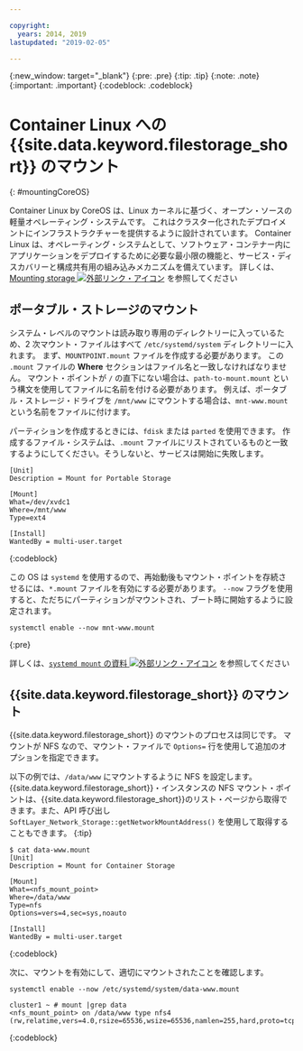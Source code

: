 ```yaml
---

copyright:
  years: 2014, 2019
lastupdated: "2019-02-05"

---
```

{:new_window: target="_blank"}
{:pre: .pre}
{:tip: .tip}
{:note: .note}
{:important: .important}
{:codeblock: .codeblock}


# Container Linux への {{site.data.keyword.filestorage_short}} のマウント
{: #mountingCoreOS}

Container Linux by CoreOS は、Linux カーネルに基づく、オープン・ソースの軽量オペレーティング・システムです。 これはクラスター化されたデプロイメントにインフラストラクチャーを提供するように設計されています。 Container Linux は、オペレーティング・システムとして、ソフトウェア・コンテナー内にアプリケーションをデプロイするために必要な最小限の機能と、サービス・ディスカバリーと構成共有用の組み込みメカニズムを備えています。 詳しくは、[Mounting storage ![外部リンク・アイコン](../../icons/launch-glyph.svg "外部リンク・アイコン")](https://coreos.com/os/docs/latest/mounting-storage.html) を参照してください

## ポータブル・ストレージのマウント

システム・レベルのマウントは読み取り専用のディレクトリーに入っているため、2 次マウント・ファイルはすべて `/etc/systemd/system` ディレクトリーに入れます。 まず、`MOUNTPOINT.mount` ファイルを作成する必要があります。 この `.mount` ファイルの **Where** セクションはファイル名と一致しなければなりません。 マウント・ポイントが `/` の直下にない場合は、`path-to-mount.mount` という構文を使用してファイルに名前を付ける必要があります。 例えば、ポータブル・ストレージ・ドライブを `/mnt/www` にマウントする場合は、`mnt-www.mount` という名前をファイルに付けます。

パーティションを作成するときには、`fdisk` または `parted` を使用できます。 作成するファイル・システムは、`.mount` ファイルにリストされているものと一致するようにしてください。そうしないと、サービスは開始に失敗します。


```
[Unit]
Description = Mount for Portable Storage

[Mount]
What=/dev/xvdc1
Where=/mnt/www
Type=ext4

[Install]
WantedBy = multi-user.target
```
{:codeblock}


この OS は `systemd` を使用するので、再始動後もマウント・ポイントを存続させるには、`*.mount` ファイルを有効にする必要があります。 `--now` フラグを使用すると、ただちにパーティションがマウントされ、ブート時に開始するように設定されます。

```
systemctl enable --now mnt-www.mount
```
{:pre}

詳しくは、[`systemd mount` の資料 ![外部リンク・アイコン](../../icons/launch-glyph.svg "外部リンク・アイコン")](https://www.freedesktop.org/software/systemd/man/systemd.mount.html) を参照してください

## {{site.data.keyword.filestorage_short}} のマウント

{{site.data.keyword.filestorage_short}} のマウントのプロセスは同じです。 マウントが NFS なので、マウント・ファイルで `Options=` 行を使用して追加のオプションを指定できます。

以下の例では、`/data/www` にマウントするように NFS を設定します。 {{site.data.keyword.filestorage_short}}・インスタンスの NFS マウント・ポイントは、{{site.data.keyword.filestorage_short}}のリスト・ページから取得できます。また、API 呼び出し `SoftLayer_Network_Storage::getNetworkMountAddress()` を使用して取得することもできます。
{:tip}

```
$ cat data-www.mount
[Unit]
Description = Mount for Container Storage

[Mount]
What=<nfs_mount_point>
Where=/data/www
Type=nfs
Options=vers=4,sec=sys,noauto

[Install]
WantedBy = multi-user.target
```
{:codeblock}

次に、マウントを有効にして、適切にマウントされたことを確認します。

```
systemctl enable --now /etc/systemd/system/data-www.mount

cluster1 ~ # mount |grep data
<nfs_mount_point> on /data/www type nfs4 (rw,relatime,vers=4.0,rsize=65536,wsize=65536,namlen=255,hard,proto=tcp,port=0,timeo=600,retrans=2,sec=sys,clientaddr=10.81.x.x,local_lock=none,addr=10.1.x.x)
```
{:codeblock}
